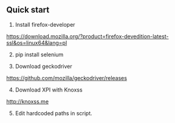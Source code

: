 ## Quick start

1. Install firefox-developer

https://download.mozilla.org/?product=firefox-devedition-latest-ssl&os=linux64&lang=pl

2. pip install selenium

3. Download geckodriver

https://github.com/mozilla/geckodriver/releases

4. Download XPI with Knoxss

http://knoxss.me

5. Edit hardcoded paths in script.

